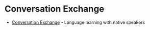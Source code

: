 # Conversation Exchange

- [Conversation Exchange](https://www.conversationexchange.com/) - Language learning with native speakers
